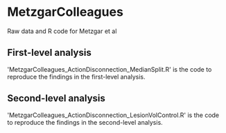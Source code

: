 # MetzgarColleagues
Raw data and R code for Metzgar et al

## First-level analysis ##
'MetzgarColleagues_ActionDisconnection_MedianSplit.R' is the code to reproduce the findings in the first-level analysis. 

## Second-level analysis ##
'MetzgarColleagues_ActionDisconnection_LesionVolControl.R' is the code to reproduce the findings in the second-level analysis.
